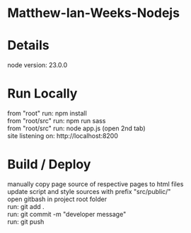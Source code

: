 # Matthew-Ian-Weeks-Nodejs

# Details
node version: 23.0.0

# Run Locally
from "root" run:        npm install  
from "root/src" run:    npm run sass  
from "root/src" run:    node app.js (open 2nd tab)  
site listening on:      http://localhost:8200  

# Build / Deploy
manually copy page source of respective pages to html files  
update script and style sources with prefix "src/public/"  
open gitbash in project root folder  
run:    git add .  
run:    git commit -m "developer message"  
run:    git push  